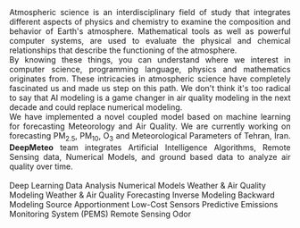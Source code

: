 <div align="justify">
Atmospheric science is an interdisciplinary field of study that integrates different aspects of physics and chemistry to examine the composition and behavior of Earth's atmosphere. Mathematical tools as well as powerful computer systems, are used to evaluate the physical and chemical relationships that describe the functioning of the atmosphere. </br>By knowing these things, you can understand where we interest in computer science, programming language, physics and mathematics originates from. These intricacies in atmospheric science have completely fascinated us and made us step on this path. We don't think it's too radical to say that AI modeling is a game changer in air quality modeling in the next decade and could replace numerical modeling. </br>We have implemented a novel coupled model based on machine learning for forecasting Meteorology and Air Quality. We are currently working on forecasting PM<sub>2.5</sub>, PM<sub>10</sub>, O<sub>3</sub> and Meteorological Parameters of Tehran, Iran. <b>DeepMeteo</b> team integrates Artificial Intelligence Algorithms, Remote Sensing data, Numerical Models, and ground based data to analyze air quality over time.
</div>
</br>
<span class="rounded-pill badge bg-primary mt-4">Deep Learning</span>
<span class="rounded-pill badge bg-primary mt-4">Data Analysis</span>
<span class="rounded-pill badge bg-primary mt-4">Numerical Models</span>
<span class="rounded-pill badge bg-primary mt-4">Weather & Air Quality Modeling</span>
<span class="rounded-pill badge bg-primary mt-4">Weather & Air Quality Forecasting</span>
<span class="rounded-pill badge bg-primary mt-4">Inverse Modeling</span>
<span class="rounded-pill badge bg-primary mt-4">Backward Modeling</span>
<span class="rounded-pill badge bg-primary mt-4">Source Apportionment</span>
<span class="rounded-pill badge bg-primary mt-4">Low-Cost Sensors</span>
<span class="rounded-pill badge bg-primary mt-4">Predictive Emissions Monitoring System (PEMS)</span>
<span class="rounded-pill badge bg-primary mt-4">Remote Sensing</span>
<span class="rounded-pill badge bg-primary mt-4">Odor</span>